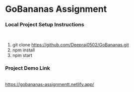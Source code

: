# GoBananas Assignment

<h3>Local Project Setup Instructions</h3><br>
<ol>
<li>git clone <a href="https://github.com/Deepraj0502/GoBananas.git">https://github.com/Deepraj0502/GoBananas.git</a></li>
<li>npm install</li>
<li>npm start</li>
</ol>

<h3>Project Demo Link</h3><br>
<a href="https://gobananas-assignmentt.netlify.app/">https://gobananas-assignmentt.netlify.app/</a>
